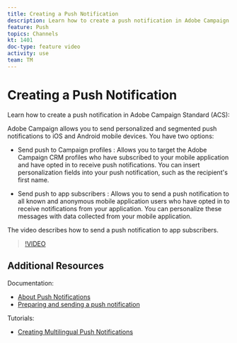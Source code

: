 ```yaml
---
title: Creating a Push Notification
description: Learn how to create a push notification in Adobe Campaign Standard (ACS). 
feature: Push
topics: Channels
kt: 1401
doc-type: feature video
activity: use
team: TM
---
```


# Creating a Push Notification

Learn how to create a push notification in Adobe Campaign Standard (ACS):

Adobe Campaign allows you to send personalized and segmented push notifications to iOS and Android mobile devices. You have two options:

* Send push to Campaign profiles : Allows you to target the Adobe Campaign CRM profiles who have subscribed to your mobile application and have opted in to receive push notifications. You can insert personalization fields into your push notification, such as the recipient's first name.

* Send push to app subscribers : Allows you to send a push notification to all known and anonymous mobile application users who have opted in to receive notifications from your application. You can personalize these messages with data collected from your mobile application.
  
The video describes how to send a push notification to app subscribers.

>[!VIDEO](https://video.tv.adobe.com/v/31499?quality=12)

## Additional Resources

Documentation:

* [About Push Notifications](https://docs.adobe.com/content/help/en/campaign-standard/using/communication-channels/push-notifications/about-push-notifications.html)
* [Preparing and sending a push notification](https://docs.adobe.com/content/help/en/campaign-standard/using/communication-channels/push-notifications/preparing-and-sending-a-push-notification.html)

Tutorials:

* [Creating Multilingual Push Notifications](help/acs/communication-channels/mobile/push-notifications/creating-multilingual-push-notifications.md)
